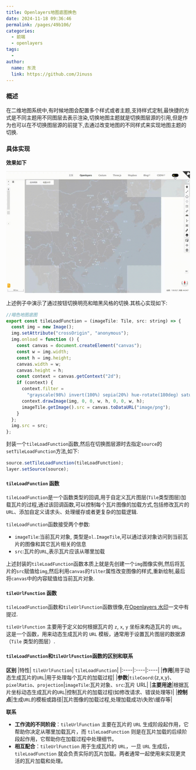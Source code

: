 ```yaml
---
title: Openlayers地图底图换色
date: 2024-11-18 09:36:46
permalink: /pages/49b106/
categories:
  - 前端
  - openlayers
tags:
  -
author:
  name: 东流
  link: https://github.com/Jinuss
---
```


### 概述

在二维地图系统中,有时候地图会配置多个样式或者主题,支持样式定制,最快捷的方式是不同主题用不同图层去表示渲染,切换地图主题就是切换图层源的引用,但是作为也可以在不切换图层源的前提下,去通过改变地图的不同样式来实现地图主题的切换.

### 具体实现

**效果如下**

<img src="../../Demo/gif/openlayers_map_style.gif"/>

上述例子中演示了通过按钮切换明亮和暗黑风格的切换.其核心实现如下:

```js
//暗色地图底图
export const tileLoadFunction = (imageTile: Tile, src: string) => {
  const img = new Image();
  img.setAttribute("crossOrigin", "anonymous");
  img.onload = function () {
    const canvas = document.createElement("canvas");
    const w = img.width;
    const h = img.height;
    canvas.width = w;
    canvas.height = h;
    const context = canvas.getContext("2d");
    if (context) {
      context.filter =
        "grayscale(98%) invert(100%) sepia(20%) hue-rotate(180deg) saturate(1600%) brightness(80%) contrast(90%)";
      context.drawImage(img, 0, 0, w, h, 0, 0, w, h);
      imageTile.getImage().src = canvas.toDataURL("image/png");
    }
  };
  img.src = src;
};
```

封装一个`tileLoadFunction`函数,然后在切换图层源时去指定`source`的`setTileLoadFunction`方法,如下:

```js
source.setTileLoadFunction(tileLoadFunction);
layer.setSource(source);
```

#### `tileLoadFunction` 函数

`tileLoadFunction`是一个函数类型的回调,用于自定义瓦片图层(`Tile`类型图层)加载瓦片的过程,通过该回调函数,可以控制每个瓦片图像的加载方式,包括修改瓦片的`URL`、添加自定义请求头、处理缓存或者更复杂的加载逻辑.

`tileLoadFunction`函数接受两个参数:

- `imageTile`:当前瓦片对象, 类型是`ol.ImageTile`,可以通过该对象访问到当前瓦片的图像和其它瓦片相关的信息
- `src`:瓦片的`URL`,表示瓦片应该从哪里加载

上述封装的`tileLoadFunction`函数本质上就是先创建一个`img`图像实例,然后将瓦片的`src`赋值给`img`,然后利用`canvas`的`filter`属性改变图像的样式,重新绘制,最后将`canvas`中的内容赋值给当前瓦片对象.

#### `tileUrlFunction` 函数

`tileLoadFunction`函数和`tileUrlFunction`函数很像,在[Openlayers 水印]()一文中有提过.

`tileUrlFunction` 主要用于定义如何根据瓦片的 `z`, `x`, `y` 坐标来构造瓦片的 `URL`。这是一个函数，用来动态生成瓦片的 `URL` 模板，通常用于设置瓦片图层的数据源（`Tile` 类型的图层）.

#### `tileLoadFunction`和`tileUrlFunction`函数的区别和联系

**区别**
|特性| `tileUrlFunction`| `tileLoadFunction`|
|:----|:----|:----|
|**作用**|用于动态生成瓦片的`URL`|用于处理每个瓦片的加载过程|
|**参数**|`tileCoord`:(z,x,y)、`pixelRatio`、`projection`|`imageTile`:瓦片对象、`src`:瓦片 URL|
|**主要用途**|根据瓦片坐标动态生成瓦片的`URL`|控制瓦片的加载过程(如修改请求、错误处理等)|
|**控制点**|生成`URL`的模板或路径|瓦片图像的加载过程,处理加载成功\失败\缓存等|

**联系**

- **工作流的不同阶段**：`tileUrlFunction` 主要在瓦片的 `URL` 生成阶段起作用，它帮助你决定从哪里加载瓦片，而 `tileLoadFunction` 则是在瓦片加载的后续阶段起作用，它帮助你在加载过程中处理细节。
- **相互配合**：`tileUrlFunction` 用于生成瓦片的 `URL`，一旦 `URL` 生成后，`tileLoadFunction` 就会负责实际的瓦片加载。两者通常一起使用来实现更灵活的瓦片加载和处理。
